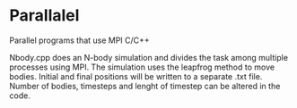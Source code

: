 # Parallalel
Parallel programs that use MPI C/C++

Nbody.cpp does an N-body simulation and divides the task among multiple processes using MPI. 
The simulation uses the leapfrog method to move bodies.
Initial and final positions will be written to a separate .txt file.
Number of bodies, timesteps and lenght of timestep can be altered in the code.
